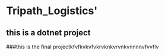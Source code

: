 # Tripath_Logistics'

## this is a dotnet project


###this is the final projectkfvfkvkvfvkrvknkvrvnkvnnnnvfvvflv
